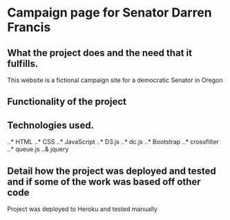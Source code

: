 # Campaign page for Senator Darren Francis

## What the project does and the need that it fulfills.

This website is a fictional campaign site for a democratic Senator in Oregon
## Functionality of the project

## Technologies used.

..* HTML
..* CSS
..* JavaScript
..* D3.js
..* dc.js
..* Bootstrap
..* crossfilter
..* queue.js
..& jquery



## Detail how the project was deployed and tested and if some of the work was based off other code

Project was deployed to Heroku and tested manually

